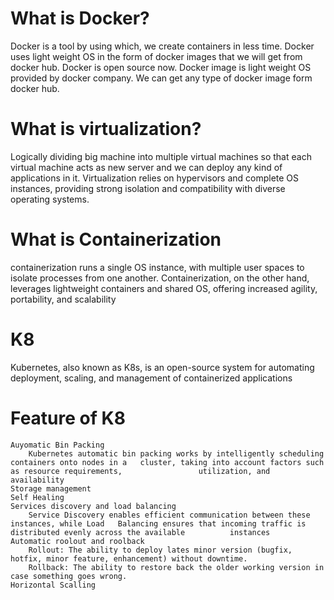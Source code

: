 # What is Docker? 
Docker is a tool by using which, we create containers in less time. Docker uses light weight OS in the form of docker images that we will get from docker hub. Docker is open source now.
Docker image is light weight OS provided by docker company. We can get any type of docker image form docker hub.

# What is virtualization? 
Logically dividing big machine into multiple virtual machines so that each virtual machine acts as new server and we can deploy any kind of applications in it.
Virtualization relies on hypervisors and complete OS instances, providing strong isolation and compatibility with diverse operating systems.

# What is Containerization
containerization runs a single OS instance, with multiple user spaces to isolate processes from one another.
Containerization, on the other hand, leverages lightweight containers and shared OS, offering increased agility, portability, and scalability


# K8 
Kubernetes, also known as K8s, is an open-source system for automating deployment, scaling, and management of containerized applications

# Feature of K8
	Auyomatic Bin Packing
		Kubernetes automatic bin packing works by intelligently scheduling containers onto nodes in a 	cluster, taking into account factors such as resource requirements, 				utilization, and availability
	Storage management 
	Self Healing
	Services discovery and load balancing
		Service Discovery enables efficient communication between these instances, while Load 	Balancing ensures that incoming traffic is distributed evenly across the available 			instances
	Automatic roolout and roolback
		Rollout: The ability to deploy lates minor version (bugfix, hotfix, minor feature, enhancement) without downtime. 
		Rollback: The ability to restore back the older working version in case something goes wrong.
	Horizontal Scalling
